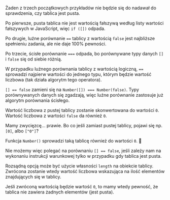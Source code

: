 Żaden z trzech początkowych przykładów nie będzie się do nadawał do sprawdzenia, czy tablica jest pusta.

Po pierwsze, pusta tablica nie jest wartością fałszywą według listy wartości fałszywych w JavaScript, więc `if ([])` odpada.

Po drugie, luźne porównanie `==` tablicy z wartością `false` jest najbliższe spełnieniu zadania, ale nie daje 100% pewności.

Po trzecie, ścisłe porównanie `===` odpada, bo porównywane typy danych `[]` i `false` się od siebie różnią.

W przypadku luźnego porównania tablicy z wartością logiczną, `==` sprowadzi najpierw wartości do jednego typu, którym będzie wartość liczbowa (tak działa algorytm tego operatora).

`[] == false` zamieni się na `Number([]) === Number(false)`. Typy porównywanych danych się zgadzają, więc luźne porównanie zastosuje już algorytm porównania ścisłego.

Wartość liczbowa z pustej tablicy zostanie skonwertowana do wartości `0`. Wartość liczbowa z wartości `false` da również `0`.

Mamy zwycięzcę... prawie. Bo co jeśli zamiast pustej tablicy, pojawi się np. `[0]`, albo `["0"]`?

Funkcja `Number()` sprowadzi taką tablicę również do wartości `0`. 🤯

Nie możemy więc polegać na porównaniu `[] == false`, jeśli zależy nam na wykonaniu instrukcji warunkowej tylko w przypadku gdy tablica jest pusta.

Rozsądną opcją może być użycie własności `length` na obiekcie tablicy. Zwrócona zostanie wtedy wartość liczbowa wskazująca na ilość elementów znajdujących się w tablicy.

Jeśli zwróconą wartością będzie wartość `0`, to mamy wtedy pewność, że tablica nie zawiera żadnych elementów (jest pusta).
